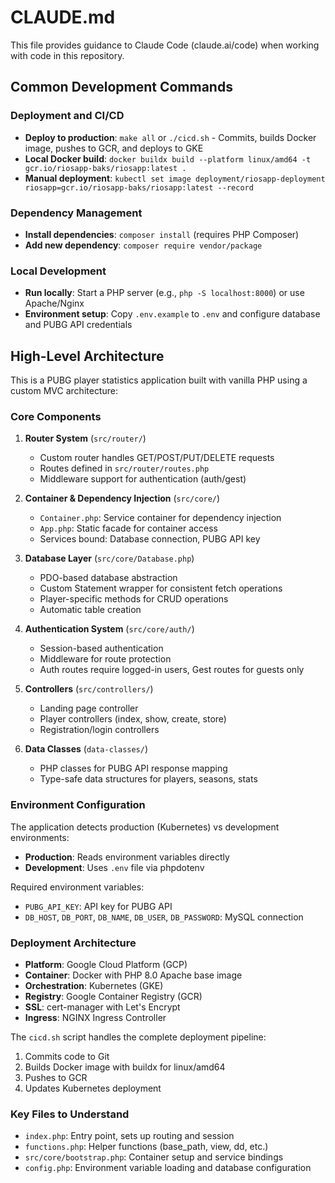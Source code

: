 # CLAUDE.md

This file provides guidance to Claude Code (claude.ai/code) when working with code in this repository.

## Common Development Commands

### Deployment and CI/CD
- **Deploy to production**: `make all` or `./cicd.sh` - Commits, builds Docker image, pushes to GCR, and deploys to GKE
- **Local Docker build**: `docker buildx build --platform linux/amd64 -t gcr.io/riosapp-baks/riosapp:latest .`
- **Manual deployment**: `kubectl set image deployment/riosapp-deployment riosapp=gcr.io/riosapp-baks/riosapp:latest --record`

### Dependency Management
- **Install dependencies**: `composer install` (requires PHP Composer)
- **Add new dependency**: `composer require vendor/package`

### Local Development
- **Run locally**: Start a PHP server (e.g., `php -S localhost:8000`) or use Apache/Nginx
- **Environment setup**: Copy `.env.example` to `.env` and configure database and PUBG API credentials

## High-Level Architecture

This is a PUBG player statistics application built with vanilla PHP using a custom MVC architecture:

### Core Components

1. **Router System** (`src/router/`)
   - Custom router handles GET/POST/PUT/DELETE requests
   - Routes defined in `src/router/routes.php`
   - Middleware support for authentication (auth/gest)

2. **Container & Dependency Injection** (`src/core/`)
   - `Container.php`: Service container for dependency injection
   - `App.php`: Static facade for container access
   - Services bound: Database connection, PUBG API key

3. **Database Layer** (`src/core/Database.php`)
   - PDO-based database abstraction
   - Custom Statement wrapper for consistent fetch operations
   - Player-specific methods for CRUD operations
   - Automatic table creation

4. **Authentication System** (`src/core/auth/`)
   - Session-based authentication
   - Middleware for route protection
   - Auth routes require logged-in users, Gest routes for guests only

5. **Controllers** (`src/controllers/`)
   - Landing page controller
   - Player controllers (index, show, create, store)
   - Registration/login controllers

6. **Data Classes** (`data-classes/`)
   - PHP classes for PUBG API response mapping
   - Type-safe data structures for players, seasons, stats

### Environment Configuration

The application detects production (Kubernetes) vs development environments:
- **Production**: Reads environment variables directly
- **Development**: Uses `.env` file via phpdotenv

Required environment variables:
- `PUBG_API_KEY`: API key for PUBG API
- `DB_HOST`, `DB_PORT`, `DB_NAME`, `DB_USER`, `DB_PASSWORD`: MySQL connection

### Deployment Architecture

- **Platform**: Google Cloud Platform (GCP)
- **Container**: Docker with PHP 8.0 Apache base image
- **Orchestration**: Kubernetes (GKE)
- **Registry**: Google Container Registry (GCR)
- **SSL**: cert-manager with Let's Encrypt
- **Ingress**: NGINX Ingress Controller

The `cicd.sh` script handles the complete deployment pipeline:
1. Commits code to Git
2. Builds Docker image with buildx for linux/amd64
3. Pushes to GCR
4. Updates Kubernetes deployment

### Key Files to Understand

- `index.php`: Entry point, sets up routing and session
- `functions.php`: Helper functions (base_path, view, dd, etc.)
- `src/core/bootstrap.php`: Container setup and service bindings
- `config.php`: Environment variable loading and database configuration